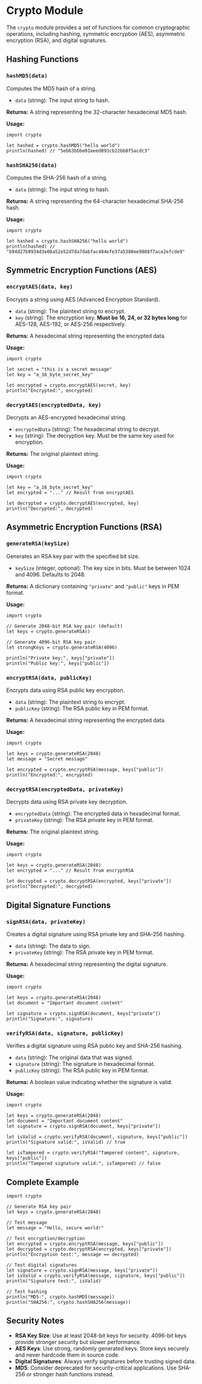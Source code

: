 
# Crypto Module

The `crypto` module provides a set of functions for common cryptographic operations, including hashing, symmetric encryption (AES), asymmetric encryption (RSA), and digital signatures.

## Hashing Functions

### `hashMD5(data)`

Computes the MD5 hash of a string.

- `data` (string): The input string to hash.

**Returns:** A string representing the 32-character hexadecimal MD5 hash.

**Usage:**

```vint
import crypto

let hashed = crypto.hashMD5("hello world")
println(hashed) // "5eb63bbbe01eeed093cb22bb8f5acdc3"
```

### `hashSHA256(data)`

Computes the SHA-256 hash of a string.

- `data` (string): The input string to hash.

**Returns:** A string representing the 64-character hexadecimal SHA-256 hash.

**Usage:**

```vint
import crypto

let hashed = crypto.hashSHA256("hello world")
println(hashed) // "b94d27b9934d3e08a52e52d7da7dabfac484efe37a5380ee9088f7ace2efcde9"
```

## Symmetric Encryption Functions (AES)

### `encryptAES(data, key)`

Encrypts a string using AES (Advanced Encryption Standard).

- `data` (string): The plaintext string to encrypt.
- `key` (string): The encryption key. **Must be 16, 24, or 32 bytes long** for AES-128, AES-192, or AES-256 respectively.

**Returns:** A hexadecimal string representing the encrypted data.

**Usage:**

```vint
import crypto

let secret = "this is a secret message"
let key = "a_16_byte_secret_key"

let encrypted = crypto.encryptAES(secret, key)
println("Encrypted:", encrypted)
```

### `decryptAES(encryptedData, key)`

Decrypts an AES-encrypted hexadecimal string.

- `encryptedData` (string): The hexadecimal string to decrypt.
- `key` (string): The decryption key. Must be the same key used for encryption.

**Returns:** The original plaintext string.

**Usage:**

```vint
import crypto

let key = "a_16_byte_secret_key"
let encrypted = "..." // Result from encryptAES

let decrypted = crypto.decryptAES(encrypted, key)
println("Decrypted:", decrypted)
```

## Asymmetric Encryption Functions (RSA)

### `generateRSA(keySize)`

Generates an RSA key pair with the specified bit size.

- `keySize` (integer, optional): The key size in bits. Must be between 1024 and 4096. Defaults to 2048.

**Returns:** A dictionary containing `"private"` and `"public"` keys in PEM format.

**Usage:**

```vint
import crypto

// Generate 2048-bit RSA key pair (default)
let keys = crypto.generateRSA()

// Generate 4096-bit RSA key pair
let strongKeys = crypto.generateRSA(4096)

println("Private key:", keys["private"])
println("Public key:", keys["public"])
```

### `encryptRSA(data, publicKey)`

Encrypts data using RSA public key encryption.

- `data` (string): The plaintext string to encrypt.
- `publicKey` (string): The RSA public key in PEM format.

**Returns:** A hexadecimal string representing the encrypted data.

**Usage:**

```vint
import crypto

let keys = crypto.generateRSA(2048)
let message = "Secret message"

let encrypted = crypto.encryptRSA(message, keys["public"])
println("Encrypted:", encrypted)
```

### `decryptRSA(encryptedData, privateKey)`

Decrypts data using RSA private key decryption.

- `encryptedData` (string): The encrypted data in hexadecimal format.
- `privateKey` (string): The RSA private key in PEM format.

**Returns:** The original plaintext string.

**Usage:**

```vint
import crypto

let keys = crypto.generateRSA(2048)
let encrypted = "..." // Result from encryptRSA

let decrypted = crypto.decryptRSA(encrypted, keys["private"])
println("Decrypted:", decrypted)
```

## Digital Signature Functions

### `signRSA(data, privateKey)`

Creates a digital signature using RSA private key and SHA-256 hashing.

- `data` (string): The data to sign.
- `privateKey` (string): The RSA private key in PEM format.

**Returns:** A hexadecimal string representing the digital signature.

**Usage:**

```vint
import crypto

let keys = crypto.generateRSA(2048)
let document = "Important document content"

let signature = crypto.signRSA(document, keys["private"])
println("Signature:", signature)
```

### `verifyRSA(data, signature, publicKey)`

Verifies a digital signature using RSA public key and SHA-256 hashing.

- `data` (string): The original data that was signed.
- `signature` (string): The signature in hexadecimal format.
- `publicKey` (string): The RSA public key in PEM format.

**Returns:** A boolean value indicating whether the signature is valid.

**Usage:**

```vint
import crypto

let keys = crypto.generateRSA(2048)
let document = "Important document content"
let signature = crypto.signRSA(document, keys["private"])

let isValid = crypto.verifyRSA(document, signature, keys["public"])
println("Signature valid:", isValid) // true

let isTampered = crypto.verifyRSA("Tampered content", signature, keys["public"])
println("Tampered signature valid:", isTampered) // false
```

## Complete Example

```vint
import crypto

// Generate RSA key pair
let keys = crypto.generateRSA(2048)

// Test message
let message = "Hello, secure world!"

// Test encryption/decryption
let encrypted = crypto.encryptRSA(message, keys["public"])
let decrypted = crypto.decryptRSA(encrypted, keys["private"])
println("Encryption test:", message == decrypted)

// Test digital signatures
let signature = crypto.signRSA(message, keys["private"])
let isValid = crypto.verifyRSA(message, signature, keys["public"])
println("Signature test:", isValid)

// Test hashing
println("MD5:", crypto.hashMD5(message))
println("SHA256:", crypto.hashSHA256(message))
```

## Security Notes

- **RSA Key Size**: Use at least 2048-bit keys for security. 4096-bit keys provide stronger security but slower performance.
- **AES Keys**: Use strong, randomly generated keys. Store keys securely and never hardcode them in source code.
- **Digital Signatures**: Always verify signatures before trusting signed data.
- **MD5**: Consider deprecated for security-critical applications. Use SHA-256 or stronger hash functions instead.
